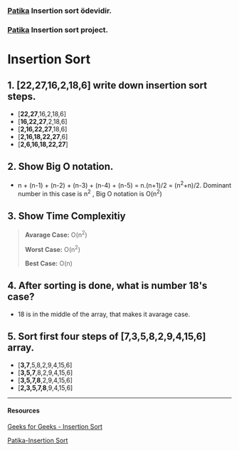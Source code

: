 ### [Patika](www.patika.dev) Insertion sort ödevidir.

### [Patika](www.patika.dev) Insertion sort project.

# Insertion Sort
## 1. [22,27,16,2,18,6] write down insertion sort steps.

- [**22,27**,16,2,18,6]
- [**16,22,27**,2,18,6]
- [**2,16,22,27**,18,6]
- [**2,16,18,22,27**,6]
- [**2,6,16,18,22,27**]

## 2. Show Big O notation. 

- n + (n-1) + (n-2) + (n-3) + (n-4) + (n-5) = n.(n+1)/2 = (n<sup>2</sup>+n)/2. Dominant number in this case is n<sup>2</sup> , Big O notation is O(n<sup>2</sup>)  

## 3. Show Time Complexitiy

> **Avarage Case:** O(n<sup>2</sup>)
>
> **Worst Case:** O(n<sup>2</sup>)
>
> **Best Case:** O(n)

## 4. After sorting is done, what is number 18's case?

- 18 is in the middle of the array, that makes it avarage case. 

## 5. Sort first four steps of [7,3,5,8,2,9,4,15,6] array. 

- [**3,7**,5,8,2,9,4,15,6]
- [**3,5,7**,8,2,9,4,15,6]
- [**3,5,7,8**,2,9,4,15,6]
- [**2,3,5,7,8**,9,4,15,6]

---

#### Resources
[Geeks for Geeks - Insertion Sort](https://www.geeksforgeeks.org/insertion-sort/)

[Patika-Insertion Sort](https://app.patika.dev/courses/veri-yapilari-ve-algoritmalar/insertion-sort)

